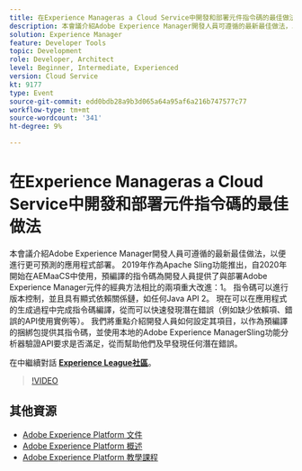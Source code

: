 ```yaml
---
title: 在Experience Manageras a Cloud Service中開發和部署元件指令碼的最佳做法
description: 本會議介紹Adobe Experience Manager開發人員可遵循的最新最佳做法，以便進行更可預測的應用程式部署。 2019年作為Apache Sling功能推出，自2020年開始在AEMaaCS中使用，預編譯的指令碼為開發人員提供了與部署Adobe Experience Manager元件的經典方法相比的兩項重大改進 — 1。 指令碼可以進行版本控制，並且具有顯式依賴關係鏈，如任何Java API 2。 現在可以在應用程式的生成過程中完成指令碼編譯，從而可以快速發現潛在錯誤（例如缺少依賴項、錯誤的API使用實例等）。 我們將重點介紹開發人員如何設定其項目，以作為預編譯的捆綁包提供其指令碼，並使用本地的Adobe Experience ManagerSling功能分析器驗證API要求是否滿足，從而幫助他們及早發現任何潛在錯誤。
solution: Experience Manager
feature: Developer Tools
topic: Development
role: Developer, Architect
level: Beginner, Intermediate, Experienced
version: Cloud Service
kt: 9177
type: Event
source-git-commit: edd0bdb28a9b3d065a64a95af6a216b747577c77
workflow-type: tm+mt
source-wordcount: '341'
ht-degree: 9%

---
```


# 在Experience Manageras a Cloud Service中開發和部署元件指令碼的最佳做法

本會議介紹Adobe Experience Manager開發人員可遵循的最新最佳做法，以便進行更可預測的應用程式部署。 2019年作為Apache Sling功能推出，自2020年開始在AEMaaCS中使用，預編譯的指令碼為開發人員提供了與部署Adobe Experience Manager元件的經典方法相比的兩項重大改進：1。 指令碼可以進行版本控制，並且具有顯式依賴關係鏈，如任何Java API 2。 現在可以在應用程式的生成過程中完成指令碼編譯，從而可以快速發現潛在錯誤（例如缺少依賴項、錯誤的API使用實例等）。 我們將重點介紹開發人員如何設定其項目，以作為預編譯的捆綁包提供其指令碼，並使用本地的Adobe Experience ManagerSling功能分析器驗證API要求是否滿足，從而幫助他們及早發現任何潛在錯誤。

在中繼續對話 **[Experience League社區](https://adobe.ly/3zJrS0f)**。

>[!VIDEO](https://video.tv.adobe.com/v/337851/?quality=12&learn=on&hidetitle=true)

## 其他資源

- [Adobe Experience Platform 文件](https://experienceleague.adobe.com/docs/experience-platform.html)
- [Adobe Experience Platform 概述](https://experienceleague.adobe.com/docs/experience-platform/landing/home.html?lang=zh-Hant)
- [Adobe Experience Platform 教學課程](https://experienceleague.adobe.com/docs/platform-learn/tutorials/overview.html?lang=zh-Hant)
